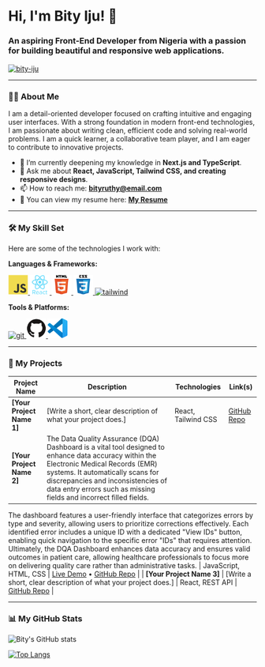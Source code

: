 # Hi, I'm Bity Iju! 👋

### An aspiring Front-End Developer from Nigeria with a passion for building beautiful and responsive web applications.

<p align="left">
  <a href="https://www.linkedin.com/in/bity-iju/" target="blank"><img align="center" src="https://raw.githubusercontent.com/rahuldkjain/github-profile-readme-generator/master/src/images/icons/Social/linked-in-alt.svg" alt="bity-iju" height="30" width="40" /></a>
</p>

---

### 👨‍💻 About Me

I am a detail-oriented developer focused on crafting intuitive and engaging user interfaces. With a strong foundation in modern front-end technologies, I am passionate about writing clean, efficient code and solving real-world problems. I am a quick learner, a collaborative team player, and I am eager to contribute to innovative projects.

- 🌱 I’m currently deepening my knowledge in **Next.js and TypeScript**.
- 💬 Ask me about **React, JavaScript, Tailwind CSS, and creating responsive designs**.
- 📫 How to reach me: **bityruthy@email.com** <!-- Change this to your actual email -->
- 📄 You can view my resume here: [**My Resume**](./Bity_Iju_resume.pdf) <!-- Don't forget to upload your resume PDF! -->

---

### 🛠️ My Skill Set

Here are some of the technologies I work with:

**Languages & Frameworks:**
<p align="left"> 
  <a href="https://developer.mozilla.org/en-US/docs/Web/JavaScript" target="_blank" rel="noreferrer"> 
    <img src="https://raw.githubusercontent.com/devicons/devicon/master/icons/javascript/javascript-original.svg" alt="javascript" width="40" height="40"/> 
  </a> 
  <a href="https://reactjs.org/" target="_blank" rel="noreferrer"> 
    <img src="https://raw.githubusercontent.com/devicons/devicon/master/icons/react/react-original-wordmark.svg" alt="react" width="40" height="40"/> 
  </a> 
  <a href="https://www.w3.org/html/" target="_blank" rel="noreferrer"> 
    <img src="https://raw.githubusercontent.com/devicons/devicon/master/icons/html5/html5-original-wordmark.svg" alt="html5" width="40" height="40"/> 
  </a> 
  <a href="https://www.w3schools.com/css/" target="_blank" rel="noreferrer"> 
    <img src="https://raw.githubusercontent.com/devicons/devicon/master/icons/css3/css3-original-wordmark.svg" alt="css3" width="40" height="40"/> 
  </a> 
  <a href="https://tailwindcss.com/" target="_blank" rel="noreferrer"> 
    <img src="https://www.vectorlogo.zone/logos/tailwindcss/tailwindcss-icon.svg" alt="tailwind" width="40" height="40"/> 
  </a> 
</p>

**Tools & Platforms:**
<p align="left">
  <a href="https://git-scm.com/" target="_blank" rel="noreferrer"> 
    <img src="https://www.vectorlogo.zone/logos/git-scm/git-scm-icon.svg" alt="git" width="40" height="40"/> 
  </a> 
  <a href="https://github.com/" target="_blank" rel="noreferrer">
    <img src="https://raw.githubusercontent.com/devicons/devicon/master/icons/github/github-original.svg" alt="github" width="40" height="40"/>
  </a>
  <a href="https://code.visualstudio.com/" target="_blank" rel="noreferrer">
    <img src="https://raw.githubusercontent.com/devicons/devicon/master/icons/vscode/vscode-original.svg" alt="vscode" width="40" height="40"/>
  </a>
</p>

---

### 🚀 My Projects

<!-- 
  V V V V V V V V V V V V V V V V V V V V V V V V V V V V V V V V V V V V V 
  EDIT THIS SECTION WITH YOUR REAL PROJECTS! 
  Find your project repository URL and update the links below.
  V V V V V V V V V V V V V V V V V V V V V V V V V V V V V V V V V V V V V 
-->

| Project Name | Description | Technologies | Link(s) |
|--------------|-------------|--------------|---------|
| **[Your Project Name 1]** | [Write a short, clear description of what your project does.] | React, Tailwind CSS | [GitHub Repo](https://github.com/bityiju/your-repo-name-1) |
| **[Your Project Name 2]** | The Data Quality Assurance (DQA) Dashboard is a vital tool designed to enhance data accuracy within the Electronic Medical Records (EMR) systems. It automatically scans for discrepancies and inconsistencies of data entry errors such as missing fields and incorrect filled fields. 
The dashboard features a user-friendly interface that categorizes errors by type and severity, allowing users to prioritize corrections effectively. Each identified error includes a unique ID with a dedicated "View IDs" button, enabling quick navigation to the specific error "IDs" that requires attention.
Ultimately, the DQA Dashboard enhances data accuracy and ensures valid outcomes in patient care, allowing healthcare professionals to focus more on delivering quality care rather than administrative tasks.
| JavaScript, HTML, CSS | [Live Demo](https://bityiju.github.io/your-repo-name-2/) • [GitHub Repo](https://github.com/bityiju/your-repo-name-2) |
| **[Your Project Name 3]** | [Write a short, clear description of what your project does.] | React, REST API | [GitHub Repo](https://github.com/bityiju/your-repo-name-3) |

---

### 📊 My GitHub Stats

![Bity's GitHub stats](https://github-readme-stats.vercel.app/api?username=bityiju&show_icons=true&theme=tokyonight)

[![Top Langs](https://github-readme-stats.vercel.app/api/top-langs/?username=bityiju&layout=compact&theme=tokyonight)](https://github.com/anuraghazra/github-readme-stats)

